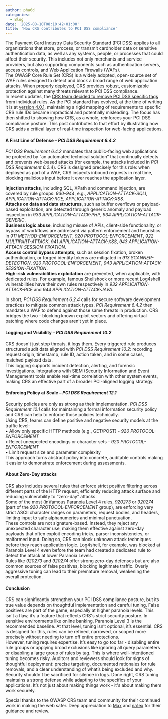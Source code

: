 ```yaml
---
author: pha6d
categories:
  - Blog
date: '2025-08-10T08:10:42+01:00'
title: 'How CRS contributes to PCI DSS compliance'
---
```

The Payment Card Industry Data Security Standard (PCI DSS) applies to all organizations that store, process, or transmit cardholder data or sensitive authentication data, as well as any systems, people, or processes that could affect their security. This includes not only merchants and service providers, but also supporting components such as authentication servers, access controls, and Web Application Firewalls (WAFs).  
The OWASP Core Rule Set (CRS) is a widely adopted, open-source set of WAF rules designed to detect and block a broad range of web application attacks. When properly deployed, CRS provides robust, customizable protection against many threats relevant to PCI DSS compliance.  
In recent updates, the [CRS team decided to remove PCI DSS specific tags](https://github.com/coreruleset/coreruleset/issues/4194) from individual rules. As the PCI standard has evolved, at the time of writing it is at [version 4.0.1](https://docs-prv.pcisecuritystandards.org/PCI%20DSS/Standard/PCI-DSS-v4_0_1.pdf), maintaining a rigid mapping of requirements to specific CRS rule IDs became impractical and potentially misleading. The focus has then shifted to showing how CRS, as a whole, reinforces your PCI DSS compliance posture. This post contributes to that effort by illustrating how CRS adds a critical layer of real-time inspection for web-facing applications.

#### A First Line of Defense – *PCI DSS Requirement 6.4.2*

*PCI DSS Requirement 6.4.2* mandates that public-facing web applications be protected by “an automated technical solution” that continually detects and prevents web-based attacks (for example, the attacks included in *PCI DSS Requirement 6.2.4*). CRS is designed precisely for this role: when deployed as part of a WAF, CRS inspects inbound requests in real time, blocking malicious input before it ever reaches the application layer.

**Injection attacks**, including SQL, XPath and command injection, are covered by rule groups: *930–944*, e.g., *APPLICATION-ATTACK-SQLI*, *APPLICATION-ATTACK-RCE*, *APPLICATION-ATTACK-XSS*.  
**Attacks on data and data structures**, such as buffer overflows or payload-based exploitation, are detected through generic anomaly and payload inspection in *933 APPLICATION-ATTACK-PHP*, *934 APPLICATION-ATTACK-GENERIC*.  
**Business logic abuse**, including misuse of APIs, client-side functionality, or bypass of workflows are addressed via pattern enforcement and heuristics in *911 METHOD-ENFORCEMENT*, *920 PROTOCOL-ENFORCEMENT*, *922 MULTIPART-ATTACK*, *941 APPLICATION-ATTACK-XSS*, *943 APPLICATION-ATTACK-SESSION-FIXATION*.  
**Access control bypass attempts**, such as session fixation, broken authentication, or forged identity tokens are mitigated in *913 SCANNER-DETECTION*, *920 PROTOCOL-ENFORCEMENT*, *943 APPLICATION-ATTACK-SESSION-FIXATION*.  
**High-risk vulnerabilities exploitation** are prevented, when applicable, with dedicated rules. For example, famous Shellshock or more recent Log4shell vulnerabilities have their own rules respectively in *932 APPLICATION-ATTACK-RCE* and *944 APPLICATION-ATTACK-JAVA*.  

In short, *PCI DSS Requirement 6.2.4* calls for secure software development practices to mitigate common attack types. *PCI Requirement 6.4.2* then mandates a WAF to defend against those same threats in production. CRS bridges the two - blocking known exploit vectors and offering virtual patching where code changes aren’t yet in place.

#### Logging and Visibility – *PCI DSS Requirement 10.2*
CRS doesn't just stop threats, it logs them. Every triggered rule produces structured audit data aligned with *PCI DSS Requirement 10.2*: recording request origin, timestamp, rule ID, action taken, and in some cases, matched payload data.  
This logging supports incident detection, alerting, and forensic investigations. Integrations with SIEM (Security Information and Event Management) tools enable real-time correlation with other system events, making CRS an effective part of a broader PCI-aligned logging strategy.

#### Enforcing Policy at Scale – *PCI DSS Requirement 12.1*
Security policies are only as strong as their implementation. *PCI DSS Requirement 12.1* calls for maintaining a formal information security policy and CRS can help to enforce those policies technically.  
Using CRS, teams can define positive and negative security models at the traffic level:  
• Allow only specific HTTP methods (e.g., GET/POST) - *920 PROTOCOL-ENFORCEMENT*  
• Reject unexpected encodings or character sets - *920 PROTOCOL-ENFORCEMENT*  
• Limit request size and parameter complexity  
This approach turns abstract policy into concrete, auditable controls making it easier to demonstrate enforcement during assessments.

#### About Zero-Day attacks
CRS also includes several rules that enforce strict positive filtering across different parts of the HTTP request, efficiently reducing attack surface and reducing vulnerability to “zero-day” attacks.  
Some of the most (in)famous [Paranoia Level 4](https://coreruleset.org/docs/2-how-crs-works/2-2-paranoia_levels/) rules, *920273* or *920274* (part of the *920 PROTOCOL-ENFORCEMENT* group), are enforcing very strict ASCII character ranges on parameters, request bodies, and headers, limiting input to safe alphanumerics and minimal punctuation.  
These controls are not signature-based. Instead, they reject any unexpected character use, making them effective against zero-day payloads that often exploit encoding tricks, parser inconsistencies, or malformed input. Doing so, CRS can block unknown attack techniques before they reach application logic. Log4shell, for example, was blocked at Paranoia Level 4 even before the team had created a dedicated rule to detect the attack at lower Paranoia Levels.  
Rules like *920273* and *920274* offer strong zero-day defenses but are also common sources of false positives, blocking legitimate traffic. Overly aggressive tuning can lead to their premature removal, weakening the overall protection.

#### Conclusion
CRS can significantly strengthen your PCI DSS compliance posture, but its true value depends on thoughtful implementation and careful tuning. False positives are part of the game, especially at higher paranoia levels. This isn’t a flaw, it’s a feature that reflects CRS's strict security posture. In sensitive environments like online banking, Paranoia Level 3 is the recommended baseline. At that level, tuning isn’t optional, it’s essential. CRS is designed for this, rules can be refined, narrowed, or scoped more precisely without needing to turn off entire protections.  
However, tuning requires expertise. It’s easy to go too far - disabling entire rule groups or applying broad exclusions like ignoring all query parameters or disabling a large group of rules by tag. This is where well-intentioned tuning becomes risky. Auditors and reviewers should look for signs of thoughtful deployment: precise targeting, documented rationales for rule removals, and a clear understanding of what’s being excluded and why.  
Security shouldn't be sacrificed for silence in logs. Done right, CRS tuning maintains a strong defense while adapting to the specifics of your applications. It’s not just about making things work - it's about making them work securely.  

Special thanks to the OWASP CRS team and community for their continued work in making the web safer. Deep appreciation to [Max](https://github.com/theseion) and [na1ex](https://github.com/na1ex) for their guidance and review.

